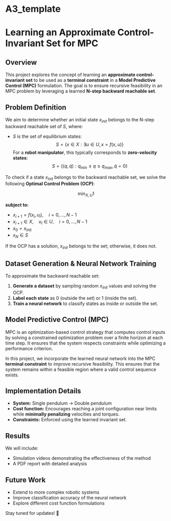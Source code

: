 <script type="text/javascript" async
  src="https://cdnjs.cloudflare.com/ajax/libs/mathjax/2.7.7/MathJax.js?config=TeX-MML-AM_CHTML">
</script>

# A3_template
# Learning an Approximate Control-Invariant Set for MPC

## Overview
This project explores the concept of learning an **approximate control-invariant set** to be used as a **terminal constraint** in a **Model Predictive Control (MPC)** formulation. The goal is to ensure recursive feasibility in an MPC problem by leveraging a learned **N-step backward reachable set**.

## Problem Definition
We aim to determine whether an initial state $x_{init}$ belongs to the N-step backward reachable set of $S$, where:
- $S$ is the set of equilibrium states:
  $$S = \{ x \in X : \exists u \in U, x = f(x,u) \}$$
  For a **robot manipulator**, this typically corresponds to **zero-velocity states**:
  $$S = \{ (q, \dot{q}) : q_{min} \leq q \leq q_{max}, \dot{q} = 0 \}$$

To check if a state $x_{init}$ belongs to the backward reachable set, we solve the following **Optimal Control Problem (OCP)**:

$$
\min_{X, U} 1
$$

**subject to:**
- $x_{i+1} = f(x_i, u_i), \quad i = 0, \dots, N-1$
- $x_{i+1} \in X, \quad u_i \in U, \quad i = 0, \dots, N-1$
- $x_0 = x_{\text{init}}$
- $x_N \in S$


If the OCP has a solution, $x_{init}$ belongs to the set; otherwise, it does not.

## Dataset Generation & Neural Network Training
To approximate the backward reachable set:
1. **Generate a dataset** by sampling random $x_{init}$ values and solving the OCP.
2. **Label each state** as 0 (outside the set) or 1 (inside the set).
3. **Train a neural network** to classify states as inside or outside the set.

## Model Predictive Control (MPC)
MPC is an optimization-based control strategy that computes control inputs by solving a constrained optimization problem over a finite horizon at each time step. It ensures that the system respects constraints while optimizing a performance criterion.

In this project, we incorporate the learned neural network into the MPC **terminal constraint** to improve recursive feasibility. This ensures that the system remains within a feasible region where a valid control sequence exists.

## Implementation Details
- **System:** Single pendulum → Double pendulum
- **Cost function:** Encourages reaching a joint configuration near limits while **minimally penalizing** velocities and torques.
- **Constraints:** Enforced using the learned invariant set.

## Results
We will include:
- Simulation videos demonstrating the effectiveness of the method
- A PDF report with detailed analysis

## Future Work
- Extend to more complex robotic systems
- Improve classification accuracy of the neural network
- Explore different cost function formulations

Stay tuned for updates! 🚀

